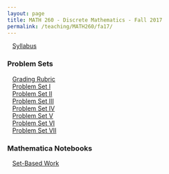 ```yaml
---
layout: page
title: MATH 260 - Discrete Mathematics - Fall 2017
permalink: /teaching/MATH260/fa17/
---
```


&nbsp;&nbsp;&nbsp;[Syllabus](/teaching/MATH260/fa17/math260-syllabus.pdf)

### Problem Sets

&nbsp;&nbsp;&nbsp;[Grading Rubric](/teaching/MATH260/fa17/problemsets/math260-psetRubric.pdf)  
&nbsp;&nbsp;&nbsp;[Problem Set I](/teaching/MATH260/fa17/problemsets/math260-pset1.pdf)  
&nbsp;&nbsp;&nbsp;[Problem Set II](/teaching/MATH260/fa17/problemsets/math260-pset2.pdf)  
&nbsp;&nbsp;&nbsp;[Problem Set III](/teaching/MATH260/fa17/problemsets/math260-pset3.pdf)  
&nbsp;&nbsp;&nbsp;[Problem Set IV](/teaching/MATH260/fa17/problemsets/math260-pset4.pdf)  
&nbsp;&nbsp;&nbsp;[Problem Set V](/teaching/MATH260/fa17/problemsets/math260-pset5.pdf)  
&nbsp;&nbsp;&nbsp;[Problem Set VI](/teaching/MATH260/fa17/problemsets/math260-pset6.pdf)  
&nbsp;&nbsp;&nbsp;[Problem Set VII](/teaching/MATH260/fa17/problemsets/math260-pset7.pdf)  


### Mathematica Notebooks

&nbsp;&nbsp;&nbsp;[Set-Based Work](/teaching/MATH260/fa17/src/SetsDemo.nb)  
